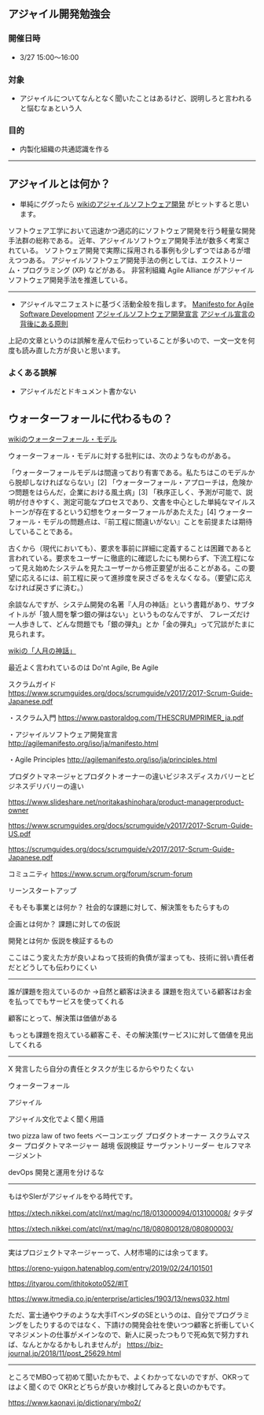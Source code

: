 ## アジャイル開発勉強会

### 開催日時
- 3/27 15:00〜16:00

### 対象
- アジャイルについてなんとなく聞いたことはあるけど、説明しろと言われると悩むなぁという人

### 目的
- 内製化組織の共通認識を作る

---

## アジャイルとは何か？

- 単純にググったら
[wikiのアジャイルソフトウェア開発](https://ja.wikipedia.org/wiki/%E3%82%A2%E3%82%B8%E3%83%A3%E3%82%A4%E3%83%AB%E3%82%BD%E3%83%95%E3%83%88%E3%82%A6%E3%82%A7%E3%82%A2%E9%96%8B%E7%99%BA)
がヒットすると思います。

ソフトウェア工学において迅速かつ適応的にソフトウェア開発を行う軽量な開発手法群の総称である。 
近年、アジャイルソフトウェア開発手法が数多く考案されている。 
ソフトウェア開発で実際に採用される事例も少しずつではあるが増えつつある。 
アジャイルソフトウェア開発手法の例としては、エクストリーム・プログラミング (XP) などがある。 
非営利組織 Agile Alliance がアジャイルソフトウェア開発手法を推進している。


---

- アジャイルマニフェストに基づく活動全般を指します。
[Manifesto for Agile Software Development](http://agilemanifesto.org/)
[アジャイルソフトウェア開発宣言](http://agilemanifesto.org/iso/ja/manifesto.html)
[アジャイル宣言の背後にある原則](http://agilemanifesto.org/iso/ja/principles.html)

上記の文章というのは誤解を産んで伝わっていることが多いので、一文一文を何度も読み直した方が良いと思います。

### よくある誤解
- アジャイルだとドキュメント書かない

## ウォーターフォールに代わるもの？

[wikiのウォーターフォール・モデル](https://ja.wikipedia.org/wiki/%E3%82%A6%E3%82%A9%E3%83%BC%E3%82%BF%E3%83%BC%E3%83%95%E3%82%A9%E3%83%BC%E3%83%AB%E3%83%BB%E3%83%A2%E3%83%87%E3%83%AB)

ウォーターフォール・モデルに対する批判には、次のようなものがある。

「ウォーターフォールモデルは間違っており有害である。私たちはこのモデルから脱却しなければならない」[2]
「ウォーターフォール・アプローチは，危険かつ問題をはらんだ，企業における風土病」[3]
「秩序正しく、予測が可能で、説明が付きやすく、測定可能なプロセスであり、文書を中心とした単純なマイルストーンが存在するという幻想をウォーターフォールがあたえた」[4]
ウォーターフォール・モデルの問題点は、『前工程に間違いがない』ことを前提または期待していることである。

古くから（現代においても）、要求を事前に詳細に定義することは困難であると言われている。要求をユーザーに徹底的に確認したにも関わらず、下流工程になって見え始めたシステムを見たユーザーから修正要望が出ることがある。この要望に応えるには、前工程に戻って進捗度を戻さざるをえなくなる。（要望に応えなければ戻さずに済む。）

余談なんですが、システム開発の名著『人月の神話』という書籍があり、サブタイトルが「狼人間を撃つ銀の弾はない」というものなんですが、
フレーズだけ一人歩きして、どんな問題でも「銀の弾丸」とか「金の弾丸」って冗談がたまに見られます。

[wikiの「人月の神話」](https://ja.wikipedia.org/wiki/%E4%BA%BA%E6%9C%88%E3%81%AE%E7%A5%9E%E8%A9%B1)

最近よく言われているのは
Do'nt Agile, Be Agile


スクラムガイド https://www.scrumguides.org/docs/scrumguide/v2017/2017-Scrum-Guide-Japanese.pdf

・スクラム入門 https://www.pastoraldog.com/THESCRUMPRIMER_ja.pdf

・アジャイルソフトウェア開発宣言 http://agilemanifesto.org/iso/ja/manifesto.html

・Agile Principles http://agilemanifesto.org/iso/ja/principles.html


プロダクトマネージャとプロダクトオーナーの違いビジネスディスカバリーとビジネスデリバリーの違い

https://www.slideshare.net/noritakashinohara/product-managerproduct-owner


https://www.scrumguides.org/docs/scrumguide/v2017/2017-Scrum-Guide-US.pdf



https://scrumguides.org/docs/scrumguide/v2017/2017-Scrum-Guide-Japanese.pdf

コミュニティ
https://www.scrum.org/forum/scrum-forum


リーンスタートアップ

そもそも事業とは何か？
社会的な課題に対して、解決策をもたらすもの

企画とは何か？
課題に対しての仮説

開発とは何か
仮説を検証するもの


ここはこう変えた方が良いよねって技術的負債が溜まっても、技術に弱い責任者だとどうしても伝わりにくい


------------------------- 
誰が課題を抱えているのか
->自然と顧客は決まる
課題を抱えている顧客はお金を払ってでもサービスを使ってくれる

顧客にとって、解決策は価値がある

もっとも課題を抱えている顧客こそ、その解決策(サービス)に対して価値を見出してくれる

------------------------- 

X
発言したら自分の責任とタスクが生じるからやりたくない




ウォーターフォール



アジャイル

アジャイル文化でよく聞く用語

two pizza 
law of two feets
ベーコンエッグ
プロダクトオーナー
スクラムマスター
プロダクトマネージャー
越境
仮説検証
サーヴァントリーダー
セルフマネージメント

devOps
開発と運用を分けるな

-------------

もはやSIerがアジャイルをやる時代です。

https://xtech.nikkei.com/atcl/nxt/mag/nc/18/013000094/013100008/
タテダ

https://xtech.nikkei.com/atcl/nxt/mag/nc/18/080800128/080800003/

-------------

実はプロジェクトマネージャーって、人材市場的には余ってます。

https://oreno-yuigon.hatenablog.com/entry/2019/02/24/101501

https://ityarou.com/ithitokoto052/#IT

https://www.itmedia.co.jp/enterprise/articles/1903/13/news032.html



ただ、富士通やウチのような大手ITベンダのSEというのは、自分でプログラミングをしたりするのではなく、下請けの開発会社を使いつつ顧客と折衝していくマネジメントの仕事がメインなので、新人に戻ったつもりで死ぬ気で努力すれば、なんとかなるかもしれませんが」
https://biz-journal.jp/2018/11/post_25629.html

-------------
ところでMBOって初めて聞いたかもで、よくわかってないのですが、OKRってはよく聞くので
OKRとどちらが良いか検討してみると良いのかもです。

https://www.kaonavi.jp/dictionary/mbo2/

